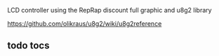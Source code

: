 LCD controller using the RepRap discount full graphic and u8g2 library  

https://github.com/olikraus/u8g2/wiki/u8g2reference



## todo tocs
